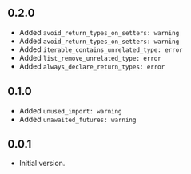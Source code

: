 ## 0.2.0
- Added `avoid_return_types_on_setters: warning`
- Added `avoid_return_types_on_setters: warning`
- Added `iterable_contains_unrelated_type: error`
- Added `list_remove_unrelated_type: error`
- Added `always_declare_return_types: error`

## 0.1.0
- Added `unused_import: warning`
- Added `unawaited_futures: warning`

## 0.0.1
- Initial version.
